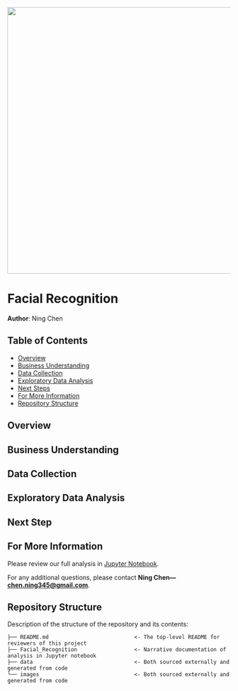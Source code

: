 <p>
<img src="" width="900" height="600">
</p>

# Facial Recognition

**Author**: Ning Chen

## Table of Contents
- [Overview](#Overview)
- [Business Understanding](#Business-Understanding)
- [Data Collection](#Data-Collection)
- [Exploratory Data Analysis](#Exploratory-Data-Analysis)
- [Next Steps](#Next-Steps)
- [For More Information](#For-More-Information)
- [Repository Structure](#Repository-Structure)

## Overview



## Business Understanding






## Data Collection



## Exploratory Data Analysis




## Next Step


## For More Information

Please review our full analysis in [Jupyter Notebook]().

For any additional questions, please contact **Ning Chen—chen.ning345@gmail.com**.

## Repository Structure

Description of the structure of the repository and its contents:

```
├── README.md                           <- The top-level README for reviewers of this project
├── Facial_Recognition                  <- Narrative documentation of analysis in Jupyter notebook
├── data                                <- Both sourced externally and generated from code
└── images                              <- Both sourced externally and generated from code
```